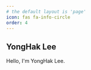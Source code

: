 ```yaml
---
# the default layout is 'page'
icon: fas fa-info-circle
order: 4
---
```


## YongHak Lee

Hello, I'm YongHak Lee.



